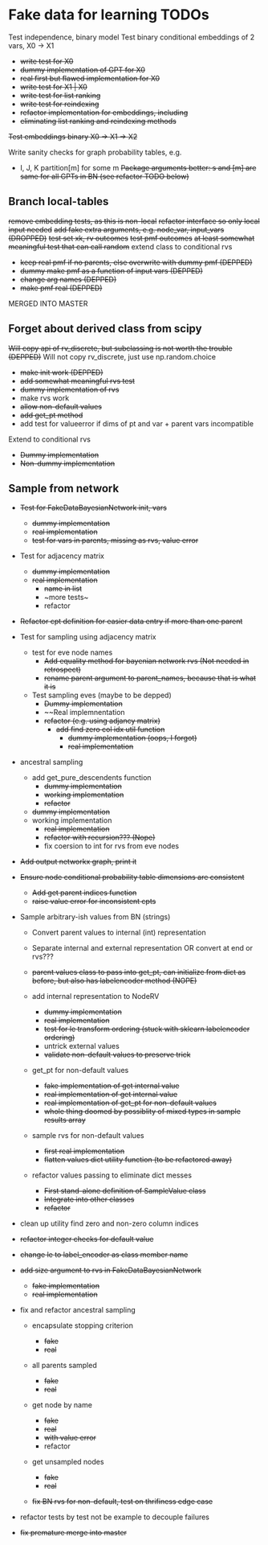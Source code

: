 # Fake data for learning TODOs

Test independence, binary model
Test binary conditional embeddings of 2 vars, X0 -> X1

* ~~write test for X0~~
* ~~dummy implementation of GPT for X0~~
* ~~real first but flawed implementation for X0~~
* ~~write test for X1 | X0~~
* ~~write test for list ranking~~
* ~~write test for reindexing~~
* ~~refactor implementation for embeddings, including~~
* ~~eliminating list ranking and reindexing methods~~

~~Test embeddings binary X0 -> X1 -> X2~~

Write sanity checks for graph probability tables, e.g.
* I, J, K partition[m] for some m
~~Package arguments better: s and [m] are same for all GPTs in BN (see refactor TODO below)~~

## Branch local-tables

~~remove embedding tests, as this is non-local~~
~~refactor interface so only local input needed~~
~~add fake extra arguments, e.g. node_var, input_vars (DROPPED)~~
~~test set xk, rv outcomes~~
~~test pmf outcomes~~
~~at least somewhat meaningful test that can call random~~
extend class to conditional rvs
* ~~keep real pmf if no parents, else overwrite with dummy pmf (DEPPED)~~
* ~~dummy make pmf as a function of input vars (DEPPED)~~
* ~~change arg names (DEPPED)~~
* ~~make pmf real (DEPPED)~~

MERGED INTO MASTER 

## Forget about derived class from scipy

~~Will copy api of rv_discrete, but subclassing is not worth the trouble (DEPPED)~~
Will not copy rv_discrete, just use np.random.choice

* ~~make init work (DEPPED)~~
* ~~add somewhat meaningful rvs test~~
* ~~dummy implementation of rvs~~
* make rvs work
* ~~allow non-default values~~
* ~~add get_pt method~~
* add test for valueerror if dims of pt and var + parent vars incompatible

Extend to conditional rvs
* ~~Dummy implementation~~
* ~~Non-dummy implementation~~

## Sample from network

* ~~Test for FakeDataBayesianNetwork init, vars~~
  * ~~dummy implementation~~
  * ~~real implementation~~
  * ~~test for vars in parents, missing as rvs, value error~~

* Test for adjacency matrix
  * ~~dummy implementation~~
  * ~~real implementation~~
    * ~~name in list~~
    * ~more tests~
    * refactor

* ~~Refactor cpt definition for easier data entry if more than one parent~~

* Test for sampling using adjacency matrix
  * test for eve node names
    * ~~Add equality method for bayenian network rvs (Not needed in retrospect)~~
    * ~~rename parent argument to parent_names, because that is what it is~~
  * Test sampling eves (maybe to be depped)
    * ~~Dummy implementation~~
    * ~~Real implemnentation
    * ~~refactor (e.g. using adjancy matrix)~~
      * ~~add find zero col idx util function~~
        * ~~dummy implementation (oops, I forgot)~~
        * ~~real implementation~~
* ancestral sampling
  * add get_pure_descendents function
    * ~~dummy implementation~~
    * ~~working implementation~~
    * ~~refactor~~
  * ~~dummy implementation~~
  * working implementation
    * ~~real implementation~~
    * ~~refactor with recursion??? (Nope)~~
    * fix coersion to int for rvs from eve nodes

* ~~Add output networkx graph, print it~~
* ~~Ensure node conditional probability table dimensions are consistent~~
    * ~~Add get parent indices function~~
    * ~~raise value error for inconsistent cpts~~
* Sample arbitrary-ish values from BN (strings)
    * Convert parent values to internal (int) representation
    * Separate internal and external representation OR convert at end or rvs???
    * ~~parent values class to pass into get_pt, can initialize from dict as before, but also has labelencoder method (NOPE)~~
    * add internal representation to NodeRV
        * ~~dummy implementation~~
        * ~~real implementation~~
        * ~~test for le transform ordering (stuck with sklearn labelencoder ordering)~~
        * untrick external values
        * ~~validate non-default values to preserve trick~~
    * get_pt for non-default values
        * ~~fake implementation of get internal value~~
        * ~~real implementation of get internal value~~
        * ~~real implementation of get_pt for non-default values~~
        * ~~whole thing doomed by possiblity of mixed types in sample results array~~
      

    * sample rvs for non-default values
        * ~~first real implementation~~
        * ~~flatten values dict utility function (to be refactored away)~~
    * refactor values passing to eliminate dict messes
        * ~~First stand-alone definition of SampleValue class~~
        * ~~Integrate into other classes~~
        * ~~refactor~~
* clean up utility find zero and non-zero column indices
* ~~refactor integer checks for default value~~
* ~~change le to label_encoder as class member name~~
* ~~add size argument to rvs in FakeDataBayesianNetwork~~
    * ~~fake implementation~~
    * ~~real implementation~~

* fix and refactor ancestral sampling
  * encapsulate stopping criterion
    * ~~fake~~
    * ~~real~~
  * all parents sampled
    * ~~fake~~
    * ~~real~~

  * get node by name
    * ~~fake~~
    * ~~real~~
    * ~~with value error~~
    * refactor
  * get unsampled nodes
    * ~~fake~~
    * ~~real~~
  * ~~fix BN rvs for non-default, test on thrifiness edge case~~

* refactor tests by test not be example to decouple failures

* ~~fix premature merge into master~~